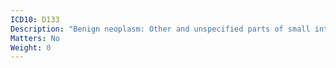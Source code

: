 ```yaml
---
ICD10: D133
Description: "Benign neoplasm: Other and unspecified parts of small intestine"
Matters: No
Weight: 0
---
```


